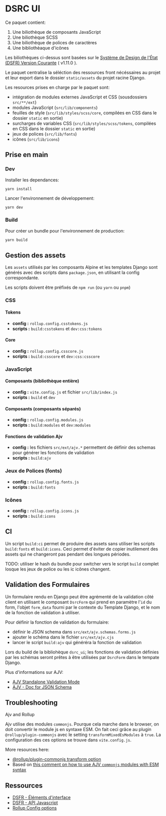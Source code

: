 # DSRC UI

Ce paquet contient:

1. Une biliothèque de composants JavaScript
1. Une biliothèque SCSS
1. Une biliothèque de polices de caractères
1. Une bibliothèaque d'icônes

Les biliothèques ci-dessus sont basées sur le [Système de Design de l'État (DSFR) Version Courante](https://www.systeme-de-design.gouv.fr/a-propos/versions/version-courante/) ( v1.11.0 ).

Le paquet centralise la séléction des ressources front nécéssaires au projet et leur export dans le dossier `static/assets` du projet racine Django.

Les resources prises en charge par le paquet sont:

- intégration de modules externes JavaScript et CSS (sousdossiers `src/**/ext`)
- modules JavaScript (`src/lib/components`)
- feuilles de style (`src/lib/styles/scss/core`, compilées en CSS dans le dossier `static` en sortie)
- surcharges de variables CSS (`src/lib/styles/scss/tokens`, compilées en CSS dans le dossier `static` en sortie)
- jeux de polices (`src/lib/fonts`)
- icônes (`src/lib/icons`)

## Prise en main

### Dev

Installer les dependances:

```shell
yarn install
```

Lancer l'environnement de développement:

```bash
yarn dev
```

### Build

Pour créer un bundle pour l'environnement de production:

```bash
yarn build
```

## Gestion des assets

Les `assets` utilisés par les composants Alpine et les templates Django sont générés avec des scripts dans `package.json`, en utilisant la config correspondante.

Les scripts doivent être préfixés de `npm run` (ou `yarn` ou `pnpm`)

### CSS

#### Tokens

- **config :** `rollup.config.csstokens.js`
- **scripts :** `build:csstokens` et `dev:css:tokens`

#### Core

- **config :** `rollup.config.csscore.js`
- **scripts :** `build:csscore` et `dev:css:csscore`

### JavaScript

#### Composants (bibliothèque entière)

- **config :** `vite.config.js` et fichier `src/lib/index.js`
- **scripts :** `build` et `dev`

#### Composants (composants séparés)

- **config :** `rollup.config.modules.js`
- **scripts :** `build:modules` et `dev:modules`

#### Fonctions de validation Ajv

- **config :**  les fichiers `src/ext/ajv.*` permettent de définir des schemas pour générer les fonctions de validation
- **scripts :** `build:ajv`

### Jeux de Polices (fonts)

- **config :** `rollup.config.fonts.js`
- **scripts :** `build:fonts`

### Icônes

- **config :** `rollup.config.icons.js`
- **scripts :** `build:icons`

## CI

Un script `build:ci` permet de produire des assets sans utiliser les scripts `build:fonts` et `build:icons`. Ceci permet d'éviter de copier inutilement des assets qui ne changeront pas pendant des longues périodes.

TODO: utiliser le hash du bundle pour switcher vers le script `build` complet losque les jeux de police ou les ic icônes changent.

## Validation des Formulaires

Un formulaire rendu en Django peut être agrémenté de la validation côté client en utilisant le composant `DsrcForm` qui prend en paramètre l'`id` du form, l'objet `form_data` fourni par le contexte du Template Django, et le nom de la fonction de validation à utiliser.

Pour définir la fonction de validation du formulaire:

- définir le JSON schema dans `src/ext/ajv.schemas.forms.js`
- ajouter le schéma dans le fichier `src/ext/ajv.cjs`
- lancer le script `build:ajv` qui généréra la fonction de validation

Lors du build de la bibliohèque `dsrc_ui`; les fonctions de validation définies par les schémas seront prêtes à être utilisées par `DsrcForm` dans le tempate Django.

Plus d'informations sur AJV:

- [AJV Standalone Validation Mode](https://ajv.js.org/standalone.html)
- [AJV - Doc for JSON Schema](https://ajv.js.org/json-schema.html)

## Troubleshooting

Ajv and Rollup

Ajv utilise des modules `commonjs`. Pourque cela marche dans le browser, on doit convertir le module js en syntaxe ESM.
On fait ceci grâce au plugin `@rollup/plugin-commonjs`  avec le setting `transformMixedEsModules` à `true`.
La configuration des ces options se trouve dans `vite.config.js`.

More resources here:

- [@rollup/plugin-commonjs transform option](https://github.com/rollup/plugins/tree/master/packages/commonjs#transformmixedesmodules)
- Based on [this comment on how to use AJV `commonjs` modules with ESM syntax](https://github.com/ajv-validator/ajv/issues/2209)

## Ressources

- [DSFR - Éléments d'interface](https://www.systeme-de-design.gouv.fr/elements-d-interface)
- [DSFR - API Javascript](https://www.systeme-de-design.gouv.fr/utilisation-et-organisation/developpeurs/api-javascript)
- [Rollup Config options](https://rollupjs.org/configuration-options/)
